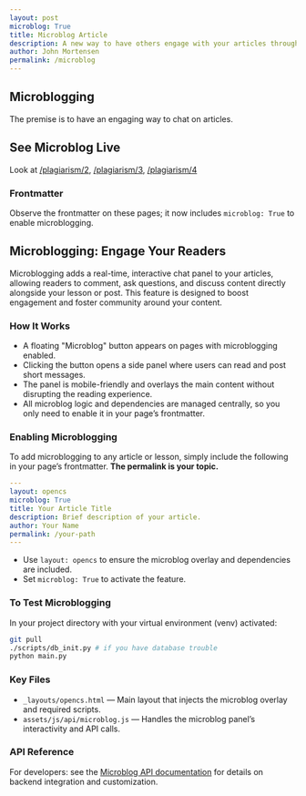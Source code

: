 ```yaml
---
layout: post
microblog: True
title: Microblog Article
description: A new way to have others engage with your articles through microblogging.
author: John Mortensen
permalink: /microblog
---
```


## Microblogging

The premise is to have an engaging way to chat on articles.


## See Microblog Live

Look at [/plagiarism/2]({{site.baseurl}}/plagiarism/2), [/plagiarism/3]({{site.baseurl}}/plagiarism/3), [/plagiarism/4]({{site.baseurl}}/plagiarism/4)


### Frontmatter

Observe the frontmatter on these pages; it now includes `microblog: True` to enable microblogging.

## Microblogging: Engage Your Readers

Microblogging adds a real-time, interactive chat panel to your articles, allowing readers to comment, ask questions, and discuss content directly alongside your lesson or post. This feature is designed to boost engagement and foster community around your content.

### How It Works

- A floating "Microblog" button appears on pages with microblogging enabled.
- Clicking the button opens a side panel where users can read and post short messages.
- The panel is mobile-friendly and overlays the main content without disrupting the reading experience.
- All microblog logic and dependencies are managed centrally, so you only need to enable it in your page’s frontmatter.

### Enabling Microblogging


To add microblogging to any article or lesson, simply include the following in your page’s frontmatter.  **The permalink is your topic.**

```yaml
---
layout: opencs
microblog: True
title: Your Article Title
description: Brief description of your article.
author: Your Name
permalink: /your-path
---
```

- Use `layout: opencs` to ensure the microblog overlay and dependencies are included.
- Set `microblog: True` to activate the feature.


### To Test Microblogging

In your project directory with your virtual environment (venv) activated:

```sh
git pull
./scripts/db_init.py # if you have database trouble
python main.py
```

### Key Files

- `_layouts/opencs.html` — Main layout that injects the microblog overlay and required scripts.
- `assets/js/api/microblog.js` — Handles the microblog panel’s interactivity and API calls.


### API Reference

For developers: see the [Microblog API documentation]({{site.baseurl}}/microblog/api) for details on backend integration and customization.
